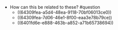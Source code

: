 - How can this be related to these? #question
	- ((64309fea-a5d4-48ea-9118-70bf06013ce0))
	- ((64309fea-7d06-46e1-8f00-eaa3e78b79ce))
	- ((6401fd6e-e888-463b-a852-a71b65738694))